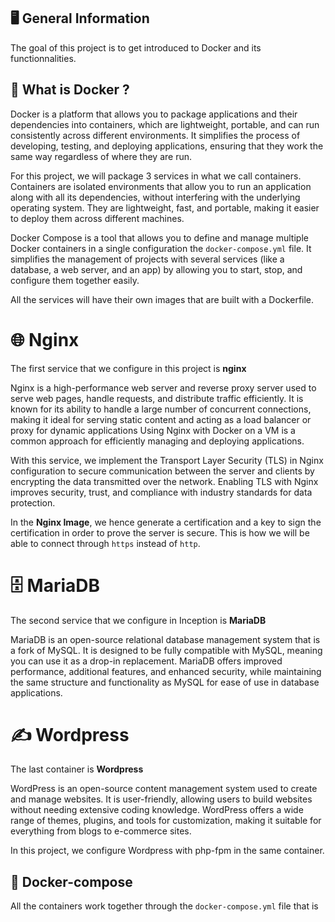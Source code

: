 ## 🖥️ General Information

The goal of this project is to get introduced to Docker and its functionnalities.

## 🧠 What is Docker ? 

Docker is a platform that allows you to package applications and their dependencies into containers, which are lightweight, portable, and can run consistently across different environments. 
It simplifies the process of developing, testing, and deploying applications, ensuring that they work the same way regardless of where they are run.

For this project, we will package 3 services in what we call containers. 
Containers are isolated environments that allow you to run an application along with all its dependencies, without interfering with the underlying operating system. 
They are lightweight, fast, and portable, making it easier to deploy them across different machines.

Docker Compose is a tool that allows you to define and manage multiple Docker containers in a single configuration the ```docker-compose.yml``` file. 
It simplifies the management of projects with several services (like a database, a web server, and an app) by allowing you to start, stop, and configure them together easily.

All the services will have their own images that are built with a Dockerfile.

# 🌐 Nginx

The first service that we configure in this project is **nginx**

Nginx is a high-performance web server and reverse proxy server used to serve web pages, handle requests, and distribute traffic efficiently. 
It is known for its ability to handle a large number of concurrent connections, making it ideal for serving static content and acting as a load balancer or proxy for dynamic applications
Using Nginx with Docker on a VM is a common approach for efficiently managing and deploying applications.

With this service, we implement the Transport Layer Security (TLS) in Nginx configuration to secure communication between the server and clients by encrypting the data transmitted over the network. 
Enabling TLS with Nginx improves security, trust, and compliance with industry standards for data protection.

In the **Nginx Image**, we hence generate a certification and a key to sign the certification in order to prove the server is secure. This is how we will be able to connect through ```https``` instead of ```http```.

# 🗄️ MariaDB

The second service that we configure in Inception is **MariaDB**

MariaDB is an open-source relational database management system that is a fork of MySQL. It is designed to be fully compatible with MySQL, meaning you can use it as a drop-in replacement. 
MariaDB offers improved performance, additional features, and enhanced security, while maintaining the same structure and functionality as MySQL for ease of use in database applications. 

# ✍️ Wordpress

The last container is **Wordpress**

WordPress is an open-source content management system used to create and manage websites. 
It is user-friendly, allowing users to build websites without needing extensive coding knowledge. 
WordPress offers a wide range of themes, plugins, and tools for customization, making it suitable for everything from blogs to e-commerce sites. 

In this project, we configure Wordpress with php-fpm in the same container.

## 🔗 Docker-compose 

All the containers work together through the ```docker-compose.yml``` file that is 
